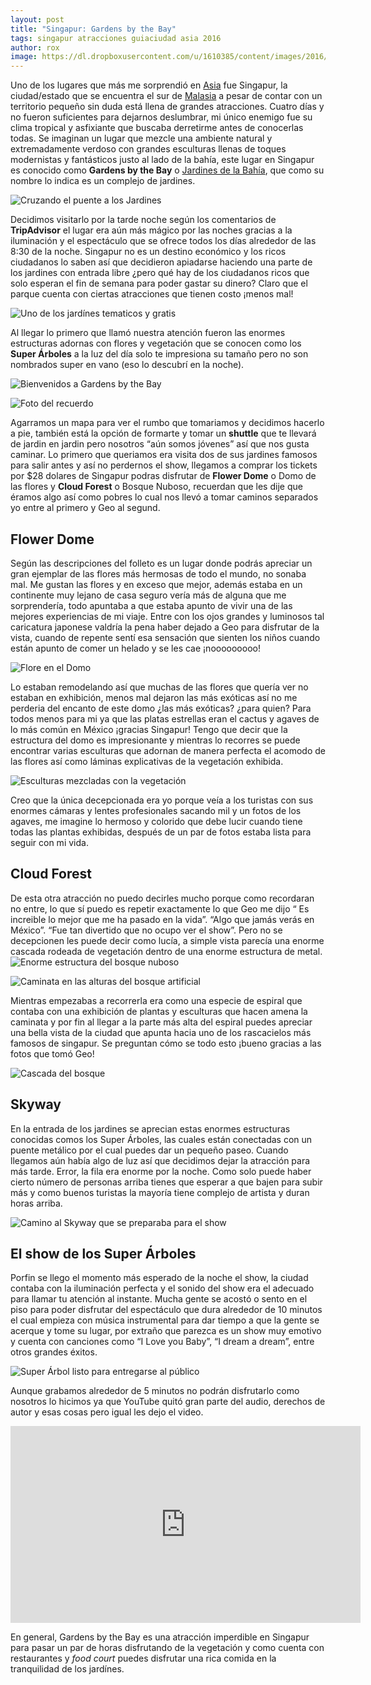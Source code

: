 ```yaml
---
layout: post
title: "Singapur: Gardens by the Bay"
tags: singapur atracciones guiaciudad asia 2016
author: rox
image: https://dl.dropboxusercontent.com/u/1610385/content/images/2016/07/IMG_9973.JPG
---
```


Uno de los lugares que más me sorprendió en [Asia](/tag/asia/) fue Singapur, la ciudad/estado que se encuentra el sur de [Malasia](/tag/malasia/) a pesar de contar con un territorio pequeño sin duda está llena de grandes atracciones. Cuatro días y no fueron suficientes para dejarnos deslumbrar,  mi único enemigo fue su clima tropical y asfixiante que buscaba derretirme antes de conocerlas todas. Se imaginan un lugar que mezcle una ambiente natural y extremadamente verdoso con grandes esculturas llenas de toques modernistas y fantásticos justo al lado de la bahía, este lugar en Singapur es conocido como **Gardens by the Bay** o [Jardines de la Bahía](http://www.gardensbythebay.com.sg), que como su nombre lo indica es un complejo de jardines.

![Cruzando el puente a los Jardines](https://dl.dropboxusercontent.com/u/1610385/content/images/2016/07/IMG_9796.JPG)

Decidimos visitarlo por la tarde noche según los comentarios de **TripAdvisor** el lugar era aún más mágico por las noches gracias a la iluminación y el espectáculo que se ofrece todos los días alrededor de las 8:30 de la noche. Singapur no es un destino económico y los ricos ciudadanos lo saben así que decidieron apiadarse haciendo una parte de los jardines con entrada libre ¿pero qué hay de los ciudadanos ricos que solo esperan el fin de semana para poder gastar su dinero? Claro que el parque cuenta con ciertas atracciones que tienen costo ¡menos mal!

![Uno de los jardínes tematicos y gratis](https://dl.dropboxusercontent.com/u/1610385/content/images/2016/07/IMG_9815.JPG)

Al llegar lo primero que llamó nuestra atención fueron las  enormes estructuras adornas con flores y vegetación que se conocen como los **Super Árboles** a la luz del día solo te impresiona su tamaño pero no son nombrados super en vano (eso lo descubrí en la noche).

![Bienvenidos a Gardens by the Bay](https://dl.dropboxusercontent.com/u/1610385/content/images/2016/07/IMG_9953.JPG)

![Foto del recuerdo](https://dl.dropboxusercontent.com/u/1610385/content/images/2016/07/IMG_9945.JPG)

Agarramos un mapa para ver el rumbo que tomariamos y decidimos hacerlo a pie, también está la opción de formarte y tomar un **shuttle** que te llevará de jardin en jardin pero nosotros “aún somos jóvenes” así que nos gusta caminar. Lo primero que queriamos era visita dos de sus jardines famosos para salir antes y así no perdernos el show, llegamos a comprar los tickets por $28 dolares de Singapur podras disfrutar de **Flower Dome** o Domo de las flores y **Cloud Forest** o Bosque Nuboso, recuerdan que les dije que éramos algo así como pobres lo cual nos llevó a tomar caminos separados yo entre al primero y Geo al segund.

## Flower Dome 

Según las descripciones del folleto es un lugar donde podrás apreciar un gran ejemplar de las flores más hermosas de todo el mundo, no sonaba mal. Me gustan las flores y en exceso que mejor, además estaba en un continente muy lejano de casa seguro vería más de alguna que me sorprendería, todo apuntaba a que estaba apunto de vivir una de las mejores experiencias de mi viaje. Entre con los ojos grandes y luminosos tal caricatura japonese valdría la pena haber dejado a Geo para disfrutar de la vista, cuando de repente sentí esa sensación que sienten los niños cuando están apunto de comer un helado y se les cae ¡nooooooooo! 

![Flore en el Domo](https://dl.dropboxusercontent.com/u/1610385/content/images/2016/07/IMG_9933.JPG)

Lo estaban remodelando así que muchas de las flores que quería ver no estaban en exhibición, menos mal dejaron las más exóticas así no me perderia del encanto de este domo ¿las más exóticas? ¿para quien? Para todos menos para mi ya que las platas estrellas eran el cactus y agaves de lo más común en México ¡gracias Singapur! Tengo que decir que la estructura del domo es impresionante y mientras lo recorres se puede encontrar varias esculturas que adornan de manera perfecta el acomodo de las flores así como láminas explicativas de la vegetación exhibida.

![Esculturas mezcladas con la vegetación](https://dl.dropboxusercontent.com/u/1610385/content/images/2016/07/IMG_9928.JPG)

Creo que la única decepcionada era yo porque veía a los turistas con sus enormes cámaras y lentes profesionales sacando mil y un fotos de los agaves, me imagine lo hermoso y colorido que debe lucir cuando tiene todas las plantas exhibidas, después de un par de fotos estaba lista para seguir con mi vida.

## Cloud Forest

De esta otra atracción no puedo decirles mucho porque como recordaran no entre, lo que sí puedo es repetir exactamente lo que Geo me dijo “ Es increible lo mejor que me ha pasado en la vida”. “Algo que jamás verás en México”. “Fue tan divertido que no ocupo ver el show”. Pero no se decepcionen les puede decir como lucía, a simple vista parecía una enorme cascada rodeada de vegetación dentro de una enorme estructura de metal.
![Enorme estructura del bosque nuboso](https://dl.dropboxusercontent.com/u/1610385/content/images/2016/07/IMG_9837.JPG)

![Caminata en las alturas del bosque artificial](https://dl.dropboxusercontent.com/u/1610385/content/images/2016/07/IMG_9879.JPG)

Mientras empezabas a recorrerla era como una especie de espiral que contaba con una exhibición de plantas y esculturas que hacen amena la caminata y por fin al llegar a la parte más alta del espiral puedes apreciar una bella vista de la ciudad que apunta hacia uno de los rascacielos más famosos de singapur. Se preguntan cómo se todo esto ¡bueno gracias a las fotos que tomó Geo!

![Cascada del bosque](https://dl.dropboxusercontent.com/u/1610385/content/images/2016/07/IMG_9887.JPG)	

## Skyway

En la entrada de los jardines se aprecian estas enormes estructuras conocidas comos los Super Árboles, las cuales están conectadas con un puente metálico por el cual puedes dar un pequeño paseo. Cuando llegamos aún había algo de luz así que decidimos dejar la atracción para más tarde. Error, la fila era enorme por la noche. Como solo puede haber cierto número de personas arriba tienes que esperar a que bajen para subir más y como buenos turistas la mayoría tiene complejo de artista y duran horas arriba.

![Camino al Skyway que se preparaba para el show](https://dl.dropboxusercontent.com/u/1610385/content/images/2016/07/IMG_9972.JPG)

## El show de los Super Árboles

Porfin se llego el momento más esperado de la noche el show, la ciudad contaba con la iluminación perfecta y el sonido del show era el adecuado para llamar tu atención al instante. Mucha gente se acostó o sento en el piso para poder disfrutar del espectáculo que dura alrededor de 10 minutos el cual empieza con música instrumental para dar tiempo a que la gente se acerque y tome su lugar, por extraño que parezca es un show muy emotivo y cuenta con canciones como “I Love you Baby”, “I dream a dream”, entre otros grandes éxitos.

![Super Árbol listo para entregarse al público](https://dl.dropboxusercontent.com/u/1610385/content/images/2016/07/IMG_9986.JPG)

 Aunque grabamos alrededor de 5 minutos no podrán disfrutarlo como nosotros lo hicimos ya que YouTube quitó gran parte del audio, derechos de autor y esas cosas pero igual les dejo el video.

<div class="embed-responsive embed-responsive-16by9">
  <iframe class="embed-responsive-item" width="560" height="315" src="https://www.youtube.com/embed/WetwyKYFGHM" frameborder="0" allowfullscreen></iframe>
</div>

En general, Gardens by the Bay es una atracción imperdible en Singapur para pasar un par de horas disfrutando de la vegetación y como cuenta con restaurantes y *food court* puedes disfrutar una rica comida en la tranquilidad de los jardínes.

